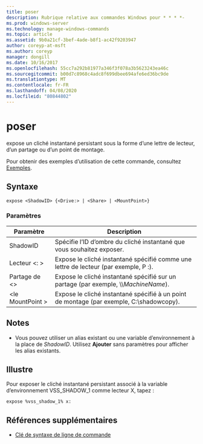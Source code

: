 ```yaml
---
title: poser
description: Rubrique relative aux commandes Windows pour * * * *-
ms.prod: windows-server
ms.technology: manage-windows-commands
ms.topic: article
ms.assetid: 9b0a21cf-3bef-4ade-b8f1-ac42f9203947
author: coreyp-at-msft
ms.author: coreyp
manager: dongill
ms.date: 10/16/2017
ms.openlocfilehash: 55cc7a292b81977a346f3f078a3b5623243ea46c
ms.sourcegitcommit: b00d7c8968c4adc8f699dbee694afe6ed36bc9de
ms.translationtype: MT
ms.contentlocale: fr-FR
ms.lasthandoff: 04/08/2020
ms.locfileid: "80844802"
---
```

# <a name="expose"></a>poser



expose un cliché instantané persistant sous la forme d’une lettre de lecteur, d’un partage ou d’un point de montage.

Pour obtenir des exemples d’utilisation de cette commande, consultez [Exemples](#BKMK_examples).

## <a name="syntax"></a>Syntaxe

```
expose <ShadowID> {<Drive:> | <Share> | <MountPoint>}
```

### <a name="parameters"></a>Paramètres

|Paramètre|Description|
|---------|-----------|
|ShadowID|Spécifie l’ID d’ombre du cliché instantané que vous souhaitez exposer.|
|Lecteur \<: >|Expose le cliché instantané spécifié comme une lettre de lecteur (par exemple, P :).|
|Partage de \<>|Expose le cliché instantané spécifié sur un partage (par exemple, \\\\*MachineName*\).|
|\<le MountPoint >|Expose le cliché instantané spécifié à un point de montage (par exemple, C:\shadowcopy\).|

## <a name="remarks"></a>Notes

-   Vous pouvez utiliser un alias existant ou une variable d’environnement à la place de *ShadowID*. Utilisez **Ajouter** sans paramètres pour afficher les alias existants.

## <a name="examples"></a><a name=BKMK_examples></a>Illustre

Pour exposer le cliché instantané persistant associé à la variable d’environnement VSS_SHADOW_1 comme lecteur X, tapez :
```
expose %vss_shadow_1% x:
```

## <a name="additional-references"></a>Références supplémentaires

- [Clé de syntaxe de ligne de commande](command-line-syntax-key.md)
